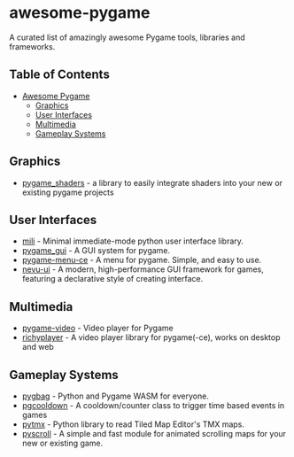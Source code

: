 # awesome-pygame
A curated list of amazingly awesome Pygame tools, libraries and frameworks.

## Table of Contents
- [Awesome Pygame](#awesome-pygame)
  - [Graphics](#graphics)
  - [User Interfaces](#user-interfaces)
  - [Multimedia](#multimedia)
  - [Gameplay Systems](#gameplay-systems)
 
## Graphics
- [pygame_shaders](https://github.com/ScriptLineStudios/pygame_shaders) - a library to easily integrate shaders into your new or existing pygame projects

## User Interfaces
- [mili](https://github.com/damusss/mili) - Minimal immediate-mode python user interface library.
- [pygame_gui](https://github.com/MyreMylar/pygame_gui) - A GUI system for pygame.
- [pygame-menu-ce](https://github.com/ppizarror/pygame-menu/tree/pygame-ce) - A menu for pygame. Simple, and easy to use.
- [nevu-ui](https://github.com/GolemBebrov/nevu-ui) - A modern, high-performance GUI framework for games, featuring a declarative style of creating interface.

## Multimedia
- [pygame-video](https://github.com/kadir014/pygame-video) - Video player for Pygame
- [richyplayer](https://github.com/richkdev/richyplayer) - A video player library for pygame(-ce), works on desktop and web

## Gameplay Systems
- [pygbag](https://github.com/pygame-web/pygbag) - Python and Pygame WASM for everyone.
- [pgcooldown](https://github.com/DickerDackel/pgcooldown) - A cooldown/counter class to trigger time based events in games
- [pytmx](https://github.com/bitcraft/pytmx) - Python library to read Tiled Map Editor's TMX maps.
- [pyscroll](https://github.com/bitcraft/pyscroll) - A simple and fast module for animated scrolling maps for your new or existing game.

